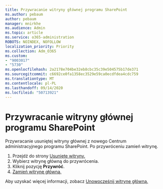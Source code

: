 ```yaml
---
title: Przywracanie witryny głównej programu SharePoint
ms.author: pebaum
author: pebaum
manager: mnirkhe
ms.audience: Admin
ms.topic: article
ms.service: o365-administration
ROBOTS: NOINDEX, NOFOLLOW
localization_priority: Priority
ms.collection: Adm_O365
ms.custom:
- "9003017"
- "5730"
ms.openlocfilehash: 2a2178e704be32eb8cbc35c39e504575b17de371
ms.sourcegitcommit: c6692ce0fa1358ec3529e59ca0ecdfdea4cdc759
ms.translationtype: MT
ms.contentlocale: pl-PL
ms.lasthandoff: 09/14/2020
ms.locfileid: "50713921"
---
```

# <a name="restore-the-sharepoint-root-site"></a>Przywracanie witryny głównej programu SharePoint

Przywracanie usuniętej witryny głównej z nowego Centrum administracyjnego programu SharePoint. Po przywróceniu zamień witrynę.

1. Przejdź do strony [Usunięte witryny.](https://admin.microsoft.com/sharepoint?page=recycleBin&modern=true) 
2. Wybierz witrynę główną do przywrócenia.
3. Kliknij pozycję **Przywróć**.
4. [Zamień witrynę główną.](https://docs.microsoft.com/sharepoint/troubleshoot/sites/url-that-resides-under-root-site-collection-is-broken)

Aby uzyskać więcej informacji, zobacz [Unowocześnij witrynę główną.](https://docs.microsoft.com/sharepoint/modern-root-site)

